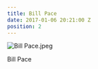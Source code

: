 ```yaml
---
title: Bill Pace
date: 2017-01-06 20:21:00 Z
position: 2
---
```


![Bill Pace.jpeg](/uploads/Bill%20Pace.jpeg)

Bill Pace